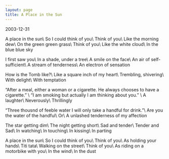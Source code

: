 ```yaml
---
layout: page
title: A Place in the Sun
---
```


2003-12-31

A place in the sun\\
So I could think of you\\
Think of you\\
Like the morning dew\\
On the green green grass\\
Think of you\\
Like the white cloud\\
In the blue blue sky


I first saw you\\
In a shade, under a tree\\
A smile on the face\\
An air of self-sufficient\\
A stream of tenderness\\
An electron of sensation

How is the Tomb like?\\
Like a square inch of my heart\\
Trembling, shivering\\
With delight\\
With temptation


“After a meal, either a woman or a cigarette.  He always chooses to have a cigarette.” \\
“I am smoking but actually I am thinking about you.” \\
A laughter\\
Neverously\\
Thrillingly


“Three thousnd of feeble water I will only take a handful for drink.”\\
Are you the water of the handful\\
Or\\
A unlashed tenderness of my affection


The star getting dim\\
The night getting short\\
Sad and tender\\
Tender and Sad\\
In watching\\
In touching\\
In kissing\\
In parting


A place in the sun\\
So I could think of you\\
Think of you\\
As holding your hands\\
Titi tata\\
Walking on the street\\
Think of you\\
As riding on a motorbike with you\\
In the wind\\
In the dust

